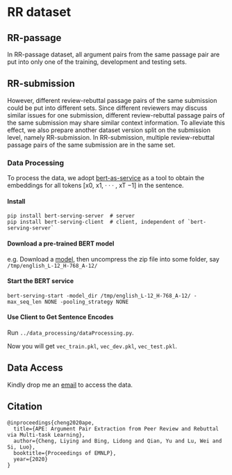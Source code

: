 # RR dataset

## RR-passage
In RR-passage dataset, all argument pairs from the same passage pair are put into only one of the training, development and testing sets. 

## RR-submission
However, different review-rebuttal passage pairs of the same submission could be put into different sets.
Since different reviewers may discuss similar issues for one submission, different review-rebuttal passage pairs of the same submission may share similar context information.
To alleviate this effect, we also prepare another dataset version split on the submission level, namely RR-submission.
In RR-submission, multiple review-rebuttal passage pairs of the same submission are in the same set.

### Data Processing
To process the data, we adopt [bert-as-service](https://github.com/hanxiao/bert-as-service) as a tool to obtain the embeddings for all tokens [x0, x1, · · · , xT −1] in the sentence.

#### Install
```
pip install bert-serving-server  # server
pip install bert-serving-client  # client, independent of `bert-serving-server`
```

#### Download a pre-trained BERT model
e.g. Download a [model](https://storage.googleapis.com/bert_models/2018_10_18/cased_L-12_H-768_A-12.zip), then uncompress the zip file into some folder, say ```/tmp/english_L-12_H-768_A-12/```

#### Start the BERT service
```bert-serving-start -model_dir /tmp/english_L-12_H-768_A-12/ -max_seq_len NONE -pooling_strategy NONE```

#### Use Client to Get Sentence Encodes
Run ```../data_processing/dataProcessing.py```.

Now you will get ```vec_train.pkl```, ```vec_dev.pkl```, ```vec_test.pkl```.

## Data Access
Kindly drop me an [email](liying.cheng@alibaba-inc.com) to access the data.

## Citation
```
@inproceedings{cheng2020ape,
  title={APE: Argument Pair Extraction from Peer Review and Rebuttal via Multi-task Learning},
  author={Cheng, Liying and Bing, Lidong and Qian, Yu and Lu, Wei and Si, Luo},
  booktitle={Proceedings of EMNLP},
  year={2020}
}
```
